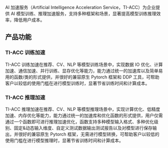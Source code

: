 ﻿AI 加速服务（Artificial Intelligence Acceleration Service，TI-ACC）为企业提供 AI 模型训练、推理加速服务，支持多种框架和场景，显著提高模型训练推理效率，降低用户成本。

## 产品功能
### TI-ACC 训练加速
TI-ACC 训练加速在推荐、CV、NLP 等模型训练场景中，实现数据 IO 优化、计算加速、通信加速、并行训练、显存优化等能力，能力通过统一的加速库以及简单易用的函数/类的形式提供，并很好的兼容原生 Pytorch 框架和 DDP 工具，可帮助客户以较低的使用门槛在进行模型训练时，显著节省训练时间和计算成本。

### TI-ACC 推理加速
TI-ACC 推理加速在推荐、CV、NLP 等模型推理场景中，实现计算优化、低精度加速、内存优化等能力，能力通过统一的加速库和优化函数的形式提供，用户仅需通过一个函数即可进行推理加速优化，函数支持多种模型输入格式、多种优化级别、固定&动态输入维度、自定义测试数据输出测试报告以及对模型进行保存输出，并很好的兼容原生 Pytorch 框架，无需进行模型转换，可帮助客户以较低的使用门槛在进行模型推理时，显著节省训练时间和计算成本。
